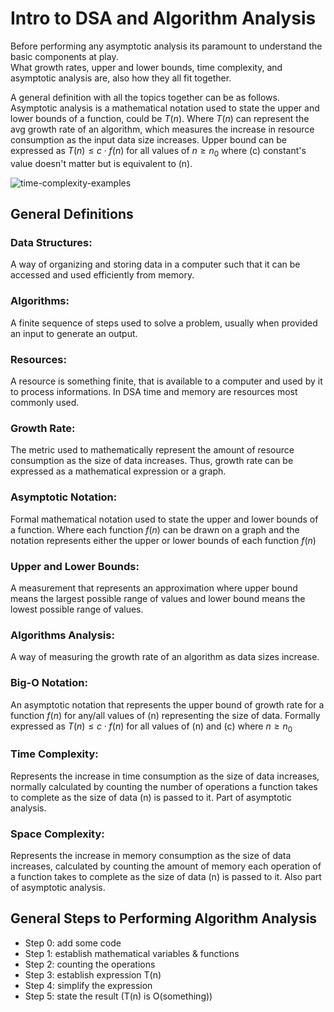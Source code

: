 # Intro to DSA and Algorithm Analysis

Before performing any asymptotic analysis its paramount to understand the basic components at play.<br>
What growth rates, upper and lower bounds, time complexity, and asymptotic analysis are, also how they all fit together.<br>

A general definition with all the topics together can be as follows. Asymptotic analysis is a mathematical notation used to state the upper and lower bounds of a function, could be $T(n)$. Where $T(n)$ can represent the avg growth rate of an algorithm, which measures the increase in resource consumption as the input data size increases. Upper bound can be expressed as 
$T(n) \leq c\cdot f(n)$ for all values of $n \geq n_0$ where (c) constant's value doesn't matter but is equivalent to (n).

![time-complexity-examples](https://github.com/user-attachments/assets/10eecc16-be0f-4c63-8463-ba0b3a29ac90)

## General Definitions

### Data Structures: 

A way of organizing and storing data in a computer such that it can be accessed and used efficiently from memory.

### Algorithms: 

A finite sequence of steps used to solve a problem, usually when provided an input to generate an output.

### Resources: 

A resource is something finite, that is available to a computer and used by it to process informations. In DSA time and memory are resources most commonly used.

### Growth Rate: 

The metric used to mathematically represent the amount of resource consumption as the size of data increases. Thus, growth rate can be expressed as a mathematical expression or a graph.

### Asymptotic Notation: 

Formal mathematical notation used to state the upper and lower bounds of a function. Where each function $f(n)$ can be drawn on a graph and the notation represents either the upper or lower bounds of each function $f(n)$

### Upper and Lower Bounds: 

A measurement that represents an approximation where upper bound means the largest possible range of values and lower bound means the lowest possible range of values.

### Algorithms Analysis: 

A way of measuring the growth rate of an algorithm as data sizes increase.

### Big-O Notation:

An asymptotic notation that represents the upper bound of growth rate for a function $f(n)$ for any/all values of (n) representing the size of data. Formally expressed as $T(n) \leq c\cdot f(n)$ for all values of (n) and (c) where $n \geq n_0$

### Time Complexity: 

Represents the increase in time consumption as the size of data increases, normally calculated by counting the number of operations a function takes to complete as the size of data (n) is passed to it. Part of asymptotic analysis.

### Space Complexity: 

Represents the increase in memory consumption as the size of data increases, calculated by counting the amount of memory each operation of a function takes to complete as the size of data (n) is passed to it. Also part of asymptotic analysis.

## General Steps to Performing Algorithm Analysis

- Step 0: add some code
- Step 1: establish mathematical variables & functions
- Step 2: counting the operations
- Step 3: establish expression T(n)
- Step 4: simplify the expression
- Step 5: state the result (T(n) is O(something))
